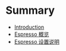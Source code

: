 # Summary

* [Introduction](README.md)
* [Espresso 概览](chapter1.md)
* [Espresso 设置说明](chapter2.md)

